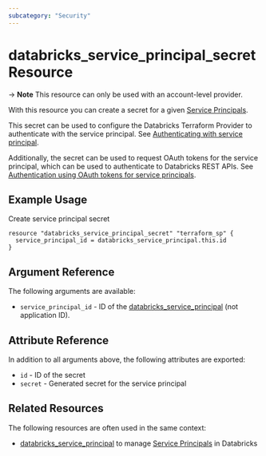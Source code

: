 ```yaml
---
subcategory: "Security"
---
```

# databricks_service_principal_secret Resource

-> **Note** This resource can only be used with an account-level provider.

With this resource you can create a secret for a given [Service Principals](https://docs.databricks.com/administration-guide/users-groups/service-principals.html).

This secret can be used to configure the Databricks Terraform Provider to authenticate with the service principal. See [Authenticating with service principal](../index.md#authenticating-with-service-principal).

Additionally, the secret can be used to request OAuth tokens for the service principal, which can be used to authenticate to Databricks REST APIs. See [Authentication using OAuth tokens for service principals](https://docs.databricks.com/dev-tools/authentication-oauth.html).


## Example Usage

Create service principal secret

```hcl
resource "databricks_service_principal_secret" "terraform_sp" {
  service_principal_id = databricks_service_principal.this.id
}
```

## Argument Reference

The following arguments are available:

* `service_principal_id` - ID of the [databricks_service_principal](service_principal.md) (not application ID).


## Attribute Reference

In addition to all arguments above, the following attributes are exported:

- `id` - ID of the secret
- `secret` - Generated secret for the service principal


## Related Resources

The following resources are often used in the same context:

* [databricks_service_principal](service_principal.md) to manage [Service Principals](https://docs.databricks.com/administration-guide/users-groups/service-principals.html) in Databricks
